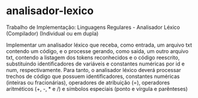 # analisador-lexico

Trabalho de Implementação:
Linguagens Regulares - Analisador Léxico (Compilador)
(Individual ou em dupla)

Implementar um analisador léxico que receba, como entrada, um arquivo txt contendo um código, e o processe
gerando, como saída, um outro arquivo txt, contendo a listagem dos tokens reconhecidos e o código reescrito,
substituindo identificadores de variáveis e constantes numéricas por id e num, respectivamente.
Para tanto, o analisador léxico deverá processar trechos de código que possuem identificadores, constantes
numéricas (inteiras ou fracionárias), operadores de atribuição (=), operadores aritméticos (+, -, * e /) e símbolos
especiais (ponto e vírgula e parênteses)
